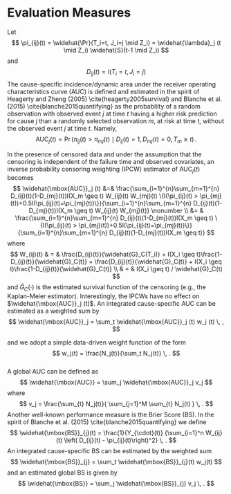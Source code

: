 # Evaluation Measures
Let
$$
\pi_{ij}(t) = \widehat{\Pr}(T_i=t, J_i=j \mid Z_i) = \widehat{\lambda}_j (t \mid Z_i) \widehat{S}(t-1 \mid Z_i)
$$
and
$$
D_{ij} (t) = I(T_i = t, J_i = j) 
$$
The cause-specific incidence/dynamic area under the receiver operating characteristics curve (AUC) is defined and estimated in the spirit of Heagerty and Zheng (2005) \cite{heagerty2005survival} and Blanche et al. (2015) \cite{blanche2015quantifying} as the probability of a random observation with observed event $j$ at time $t$ having a higher risk prediction for cause $j$ than a randomly selected observation $m$, at risk at time $t$, without the observed event $j$ at time $t$. Namely,
$$
\mbox{AUC}_j(t) = \Pr (\pi_{ij}(t) > \pi_{mj}(t) \mid D_{ij} (t) = 1, D_{mj} (t) = 0, T_m \geq t) \, .
$$

In the presence of censored data and under the assumption that the censoring is independent of the failure time and observed covariates, an inverse probability censoring weighting (IPCW) estimator of  $\mbox{AUC}_j(t)$ becomes
$$
\widehat{\mbox{AUC}}_j (t) &=&  \frac{\sum_{i=1}^{n}\sum_{m=1}^{n} D_{ij}(t)(1-D_{mj}(t))I(X_m \geq t) W_{ij}(t) W_{mj}(t)
\{I(\pi_{ij}(t) > \pi_{mj}(t))+0.5I(\pi_{ij}(t)=\pi_{mj}(t))\}}{\sum_{i=1}^{n}\sum_{m=1}^{n}  D_{ij}(t)(1-D_{mj}(t))I(X_m \geq t) W_{ij}(t) W_{mj}(t)} \nonumber \\
&= & \frac{\sum_{i=1}^{n}\sum_{m=1}^{n} D_{ij}(t)(1-D_{mj}(t))I(X_m \geq t) 
\{I(\pi_{ij}(t) > \pi_{mj}(t))+0.5I(\pi_{ij}(t)=\pi_{mj}(t))\}}{\sum_{i=1}^{n}\sum_{m=1}^{n} D_{ij}(t)(1-D_{mj}(t))I(X_m \geq t)}
$$
where  
$$
W_{ij}(t) & = &  \frac{D_{ij}(t)}{\widehat{G}_C(T_i)} + I(X_i \geq t)\frac{1-D_{ij}(t)}{\widehat{G}_C(t)} = \frac{D_{ij}(t)}{\widehat{G}_C(t)} + I(X_i \geq t)\frac{1-D_{ij}(t)}{\widehat{G}_C(t)}   \\
& = & I(X_i \geq t) / \widehat{G}_C(t)
$$
and 
$\widehat{G}_C(\cdot)$ is the estimated survival function of the censoring (e.g., the Kaplan-Meier estimator). Interestingly, the IPCWs  have no effect on $\widehat{\mbox{AUC}}_j (t)$.
An integrated cause-specific AUC can be estimated as a weighted sum  by
$$
\widehat{\mbox{AUC}}_j = \sum_t \widehat{\mbox{AUC}}_j (t) w_j (t) \, ,
$$

and we adopt a simple  data-driven weight function of the form 
$$
w_j(t) = \frac{N_j(t)}{\sum_t N_j(t)} \, .
$$  
A global AUC can be defined as
$$
\widehat{\mbox{AUC}} = \sum_j \widehat{\mbox{AUC}}_j v_j
$$
where 
$$
v_j = \frac{\sum_{t} N_j(t)}{ \sum_{j=1}^M \sum_{t} N_j(t) } \, .
$$
Another well-known performance measure is the Brier Score (BS). In the spirit of Blanche et al. (2015) \cite{blanche2015quantifying} we define
$$
  \widehat{\mbox{BS}}_{j}(t) = \frac{1}{Y_{\cdot}(t)} {\sum_{i=1}^n W_{ij}(t) \left( D_{ij}(t) - \pi_{ij}(t)\right)^2} \, . 
$$
An integrated cause-specific BS can be estimated by the weighted sum
$$
 \widehat{\mbox{BS}}_{j} = \sum_t \widehat{\mbox{BS}}_{j}(t) w_j(t) 
$$
and an estimated global BS is given by 
$$
 \widehat{\mbox{BS}} = \sum_j \widehat{\mbox{BS}}_{j} v_j \, .
$$
